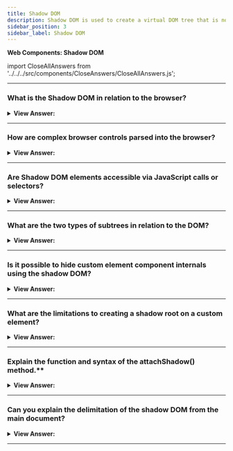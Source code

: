 ```yaml
---
title: Shadow DOM
description: Shadow DOM is used to create a virtual DOM tree that is not connected to the real DOM tree.
sidebar_position: 3
sidebar_label: Shadow DOM
---
```


**Web Components: Shadow DOM**

import CloseAllAnswers from '../../../src/components/CloseAnswers/CloseAllAnswers.js';

<CloseAllAnswers />

---

### What is the Shadow DOM in relation to the browser?

<details>
  <summary><strong>View Answer:</strong></summary>
  <div>
  <div><strong>Interview Response:</strong> The Shadow DOM serves for encapsulation. It allows a component to have its very own “shadow” DOM tree, that cannot be accidentally accessed from the main document, may have local style rules, and more.
    </div>
  </div>
</details>

---

### How are complex browser controls parsed into the browser?

<details>
  <summary><strong>View Answer:</strong></summary>
  <div>
  <div><strong>Interview Response:</strong> The browser uses DOM/CSS internally to draw or parse them. That DOM structure is normally hidden from us, but we can see it in developer tools. E.g., in Chrome, we need to enable in Dev Tools “Show user agent shadow DOM” option.<br /><br />
  <img src="/img/browser-controls.png"/>
    </div>
  </div>
</details>

---

### Are Shadow DOM elements accessible via JavaScript calls or selectors?

<details>
  <summary><strong>View Answer:</strong></summary>
  <div>
  <div><strong>Interview Response:</strong> No, we cannot get built-in shadow DOM elements by regular JavaScript calls or selectors. These are not regular children, but rather a powerful encapsulation technique. However, we can access their pseudo attributes via the CSS styles. This exists for historical reasons to ensure that the CSS styles have access to the sub-elements.
    </div><br />
  <div><strong className="codeExample">Code Example:</strong><br /><br />

  <div></div>

```html
<style>
  /* make the slider track red */
  input::-webkit-slider-runnable-track {
    background: red;
  }
</style>

<input type="range" />
```

  </div>
  </div>
</details>

---

### What are the two types of subtrees in relation to the DOM?

<details>
  <summary><strong>View Answer:</strong></summary>
  <div>
  <div><strong>Interview Response:</strong> There are two types of subtrees in relation to the DOM including the light tree and shadow tree. The light tree is a regular DOM subtree, made of regular HTML children. The Shadow tree is a hidden DOM subtree, not reflected in HTML, hidden from prying eyes. If an element has both, then the browser renders only the shadow tree. But we can setup a kind of composition between shadow and light trees as well.
    </div>
  </div>
</details>

---

### Is it possible to hide custom element component internals using the shadow DOM?

<details>
  <summary><strong>View Answer:</strong></summary>
  <div>
  <div><strong>Interview Response:</strong> Yes, shadow tree can be used in Custom Elements to hide component internals and apply component-local styles.
    </div><br />
  <div><strong className="codeExample">Code Example:</strong><br /><br />

  <div></div>

```html
<script>
  customElements.define(
    'show-hello',
    class extends HTMLElement {
      connectedCallback() {
        const shadow = this.attachShadow({ mode: 'open' });
        shadow.innerHTML = `<p>
      Hello, ${this.getAttribute('name')}
    </p>`;
      }
    }
  );
</script>

<show-hello name="John"></show-hello> // shows Hello, John
```

  </div>
  </div>
</details>

---

### What are the limitations to creating a shadow root on a custom element?

<details>
  <summary><strong>View Answer:</strong></summary>
  <div>
  <div><strong>Interview Response:</strong> There are two limitations to creating a root on a custom element. We can create only one shadow root per element. The elem must be either a custom element, or one of one of the following: “article”, “aside”, “blockquote”, “body”, “div”, “footer”, “h1…h6”, “header”, “main” “nav”, “p”, “section”, or “span”. Other elements, like &#8249;img&#8250;, cannot host shadow tree.
    </div>
  </div>
</details>

---

### Explain the function and syntax of the attachShadow() method.\*\*

<details>
  <summary><strong>View Answer:</strong></summary>
  <div>
  <div><strong>Interview Response:</strong> The Element.attachShadow() method attaches a shadow DOM tree to the specified element and returns a reference to its ShadowRoot. To initiate the Shadow Root, we must use the mode argument with the open parameter. The open parameter makes element of the shadow root accessible outside of the root. The counter parameter is closed that denies access to the nodes of the closed shadow root from JavaScript outside. There is an additional argument that is rarely used, delegatesFocus is a Boolean, when set to true specifies behavior that mitigates custom element issues around focus-ability.
    </div><br />
    <strong>Syntax: </strong> const shadow = this.attachShadow(&#123;mode: 'open'&#125;);<br /><br />

:::note
You cannot attach a shadow root to every type of element. There are some that cannot have a shadow DOM for security reasons (for example `<a>`), and more besides.
:::

  </div>
</details>

---

### Can you explain the delimitation of the shadow DOM from the main document?

<details>
  <summary><strong>View Answer:</strong></summary>
  <div>
  <div><strong>Interview Response:</strong> Shadow DOM is strongly delimited from the main document. Shadow DOM elements are not visible to querySelector from the light DOM. Shadow DOM elements may have ids that conflict with those in the light DOM. They must be unique only within the shadow tree. Shadow DOM has own stylesheets. Style rules from the outer DOM do not get applied.
    </div><br />
  <div><strong className="codeExample">Code Example:</strong><br /><br />

  <div></div>

```html
<style>
  /* document style won't apply to the shadow tree inside #elem (1) */
  p {
    color: red;
  }
</style>

<div id="elem"></div>

<script>
  elem.attachShadow({ mode: 'open' });
  // shadow tree has its own style (2)
  elem.shadowRoot.innerHTML = `
    <style> p { font-weight: bold; } </style>
    <p>Hello, John!</p>
  `;

  // <p> is only visible from queries inside the shadow tree (3)
  alert(document.querySelectorAll('p').length); // 0
  alert(elem.shadowRoot.querySelectorAll('p').length); // 1
</script>
```

  </div>
  </div>
</details>

---
